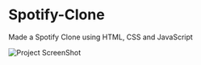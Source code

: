 # Spotify-Clone
Made a Spotify Clone using HTML, CSS and JavaScript

![Project ScreenShot](https://user-images.githubusercontent.com/77637399/209912793-09e96a85-dc43-4add-a911-b5bde5ddf830.png)
